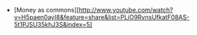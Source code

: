 * [Money as commons][http://www.youtube.com/watch?v=H5paen0ayI8&feature=share&list=PLiO9RvnsUfkatF08AS-5t1PJSU35khJ3S&index=5]
